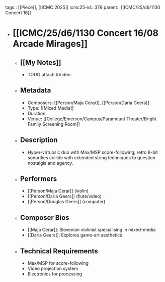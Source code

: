 tags:: [[Piece]], [[ICMC 2025]]
icmc25-id:: 378
parent:: [[ICMC/25/d6/1130 Concert 16]]

- # [[ICMC/25/d6/1130 Concert 16/08 Arcade Mirages]]
	- ## [[My Notes]]
		- TODO attach #Video
	- ## Metadata
		- Composers: [[Person/Maja Cerar]], [[Person/Daria Geers]]
		- Type: [[Mixed Media]]
		- Duration:
		- Venue: [[College/Emerson/Campus/Paramount Theater/Bright Family Screening Room]]
	- ## Description
		- Hyper-virtuosic duo with Max/MSP score-following; retro 8-bit sonorities collide with extended string techniques to question nostalgia and agency.
	- ## Performers
		- [[Person/Maja Cerar]] (violin)
		- [[Person/Daria Geers]] (flute/video)
		- [[Person/Douglas Geers]] (computer)
	- ## Composer Bios
		- [[Maja Cerar]]: Slovenian violinist specialising in mixed-media
		- [[Daria Geers]]: Explores game-art aesthetics
	- ## Technical Requirements
		- Max/MSP for score-following
		- Video projection system
		- Electronics for processing